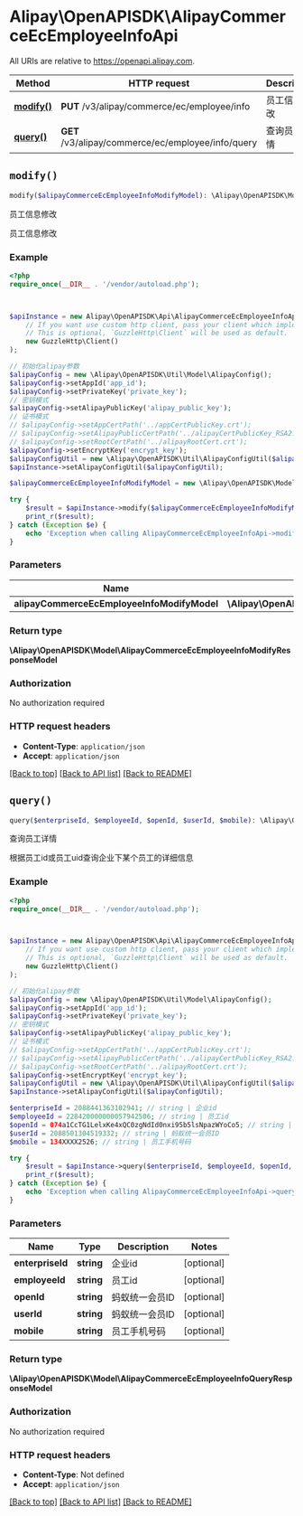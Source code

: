 # Alipay\OpenAPISDK\AlipayCommerceEcEmployeeInfoApi

All URIs are relative to https://openapi.alipay.com.

Method | HTTP request | Description
------------- | ------------- | -------------
[**modify()**](AlipayCommerceEcEmployeeInfoApi.md#modify) | **PUT** /v3/alipay/commerce/ec/employee/info | 员工信息修改
[**query()**](AlipayCommerceEcEmployeeInfoApi.md#query) | **GET** /v3/alipay/commerce/ec/employee/info/query | 查询员工详情


## `modify()`

```php
modify($alipayCommerceEcEmployeeInfoModifyModel): \Alipay\OpenAPISDK\Model\AlipayCommerceEcEmployeeInfoModifyResponseModel
```

员工信息修改

员工信息修改

### Example

```php
<?php
require_once(__DIR__ . '/vendor/autoload.php');



$apiInstance = new Alipay\OpenAPISDK\Api\AlipayCommerceEcEmployeeInfoApi(
    // If you want use custom http client, pass your client which implements `GuzzleHttp\ClientInterface`.
    // This is optional, `GuzzleHttp\Client` will be used as default.
    new GuzzleHttp\Client()
);

// 初始化alipay参数
$alipayConfig = new \Alipay\OpenAPISDK\Util\Model\AlipayConfig();
$alipayConfig->setAppId('app_id');
$alipayConfig->setPrivateKey('private_key');
// 密钥模式
$alipayConfig->setAlipayPublicKey('alipay_public_key');
// 证书模式
// $alipayConfig->setAppCertPath('../appCertPublicKey.crt');
// $alipayConfig->setAlipayPublicCertPath('../alipayCertPublicKey_RSA2.crt');
// $alipayConfig->setRootCertPath('../alipayRootCert.crt');
$alipayConfig->setEncryptKey('encrypt_key');
$alipayConfigUtil = new \Alipay\OpenAPISDK\Util\AlipayConfigUtil($alipayConfig);
$apiInstance->setAlipayConfigUtil($alipayConfigUtil);

$alipayCommerceEcEmployeeInfoModifyModel = new \Alipay\OpenAPISDK\Model\AlipayCommerceEcEmployeeInfoModifyModel(); // \Alipay\OpenAPISDK\Model\AlipayCommerceEcEmployeeInfoModifyModel

try {
    $result = $apiInstance->modify($alipayCommerceEcEmployeeInfoModifyModel);
    print_r($result);
} catch (Exception $e) {
    echo 'Exception when calling AlipayCommerceEcEmployeeInfoApi->modify: ', $e->getMessage(), PHP_EOL;
}
```

### Parameters

Name | Type | Description  | Notes
------------- | ------------- | ------------- | -------------
 **alipayCommerceEcEmployeeInfoModifyModel** | **\Alipay\OpenAPISDK\Model\AlipayCommerceEcEmployeeInfoModifyModel**|  | [optional]

### Return type

**\Alipay\OpenAPISDK\Model\AlipayCommerceEcEmployeeInfoModifyResponseModel**

### Authorization

No authorization required

### HTTP request headers

- **Content-Type**: `application/json`
- **Accept**: `application/json`

[[Back to top]](#) [[Back to API list]](../../README.md#api-endpoints)
[[Back to README]](../../README.md)

## `query()`

```php
query($enterpriseId, $employeeId, $openId, $userId, $mobile): \Alipay\OpenAPISDK\Model\AlipayCommerceEcEmployeeInfoQueryResponseModel
```

查询员工详情

根据员工id或员工uid查询企业下某个员工的详细信息

### Example

```php
<?php
require_once(__DIR__ . '/vendor/autoload.php');



$apiInstance = new Alipay\OpenAPISDK\Api\AlipayCommerceEcEmployeeInfoApi(
    // If you want use custom http client, pass your client which implements `GuzzleHttp\ClientInterface`.
    // This is optional, `GuzzleHttp\Client` will be used as default.
    new GuzzleHttp\Client()
);

// 初始化alipay参数
$alipayConfig = new \Alipay\OpenAPISDK\Util\Model\AlipayConfig();
$alipayConfig->setAppId('app_id');
$alipayConfig->setPrivateKey('private_key');
// 密钥模式
$alipayConfig->setAlipayPublicKey('alipay_public_key');
// 证书模式
// $alipayConfig->setAppCertPath('../appCertPublicKey.crt');
// $alipayConfig->setAlipayPublicCertPath('../alipayCertPublicKey_RSA2.crt');
// $alipayConfig->setRootCertPath('../alipayRootCert.crt');
$alipayConfig->setEncryptKey('encrypt_key');
$alipayConfigUtil = new \Alipay\OpenAPISDK\Util\AlipayConfigUtil($alipayConfig);
$apiInstance->setAlipayConfigUtil($alipayConfigUtil);

$enterpriseId = 2088441363102941; // string | 企业id
$employeeId = 228420000000057942506; // string | 员工id
$openId = 074a1CcTG1LelxKe4xQC0zgNdId0nxi95b5lsNpazWYoCo5; // string | 蚂蚁统一会员ID
$userId = 2088501304519332; // string | 蚂蚁统一会员ID
$mobile = 134XXXX2526; // string | 员工手机号码

try {
    $result = $apiInstance->query($enterpriseId, $employeeId, $openId, $userId, $mobile);
    print_r($result);
} catch (Exception $e) {
    echo 'Exception when calling AlipayCommerceEcEmployeeInfoApi->query: ', $e->getMessage(), PHP_EOL;
}
```

### Parameters

Name | Type | Description  | Notes
------------- | ------------- | ------------- | -------------
 **enterpriseId** | **string**| 企业id | [optional]
 **employeeId** | **string**| 员工id | [optional]
 **openId** | **string**| 蚂蚁统一会员ID | [optional]
 **userId** | **string**| 蚂蚁统一会员ID | [optional]
 **mobile** | **string**| 员工手机号码 | [optional]

### Return type

**\Alipay\OpenAPISDK\Model\AlipayCommerceEcEmployeeInfoQueryResponseModel**

### Authorization

No authorization required

### HTTP request headers

- **Content-Type**: Not defined
- **Accept**: `application/json`

[[Back to top]](#) [[Back to API list]](../../README.md#api-endpoints)
[[Back to README]](../../README.md)
